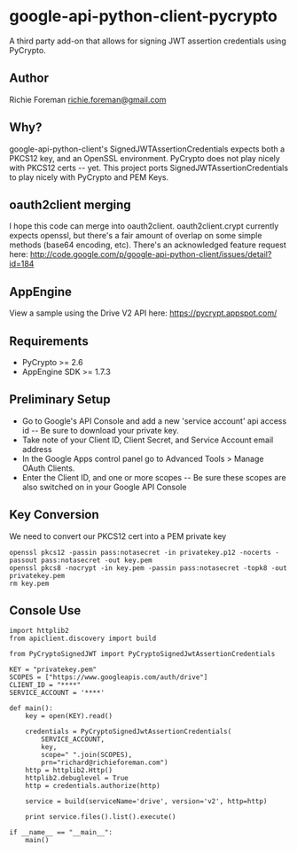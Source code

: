 google-api-python-client-pycrypto
=============

A third party add-on that allows for signing JWT assertion credentials using PyCrypto.

Author
-------
Richie Foreman <richie.foreman@gmail.com>

Why?
-------
google-api-python-client's SignedJWTAssertionCredentials expects both a PKCS12 key, and an OpenSSL environment.   PyCrypto does not play nicely with PKCS12 certs -- yet. This project ports SignedJWTAssertionCredentials to play nicely with PyCrypto and PEM Keys.

oauth2client merging
-------
I hope this code can merge into oauth2client.  oauth2client.crypt currently expects openssl, but there's a fair amount of overlap on some simple methods (base64 encoding, etc).  There's an acknowledged feature request here: http://code.google.com/p/google-api-python-client/issues/detail?id=184

AppEngine
------
View a sample using the Drive V2 API here: https://pycrypt.appspot.com/

Requirements
------
* PyCrypto >= 2.6
* AppEngine SDK >= 1.7.3

Preliminary Setup
------

* Go to Google's API Console and add a new 'service account' api access id -- Be sure to download your private key.
* Take note of your Client ID, Client Secret, and Service Account email address
* In the Google Apps control panel go to Advanced Tools > Manage OAuth Clients.
* Enter the Client ID, and one or more scopes -- Be sure these scopes are also switched on in your Google API Console

Key Conversion
------

We need to convert our PKCS12 cert into a PEM private key

```
openssl pkcs12 -passin pass:notasecret -in privatekey.p12 -nocerts -passout pass:notasecret -out key.pem
openssl pkcs8 -nocrypt -in key.pem -passin pass:notasecret -topk8 -out privatekey.pem
rm key.pem
```

Console Use
------

```
import httplib2
from apiclient.discovery import build

from PyCryptoSignedJWT import PyCryptoSignedJwtAssertionCredentials

KEY = "privatekey.pem"
SCOPES = ["https://www.googleapis.com/auth/drive"]
CLIENT_ID = "****"
SERVICE_ACCOUNT = '****'

def main():
    key = open(KEY).read()

    credentials = PyCryptoSignedJwtAssertionCredentials(
        SERVICE_ACCOUNT,
        key,
        scope=" ".join(SCOPES),
        prn="richard@richieforeman.com")
    http = httplib2.Http()
    httplib2.debuglevel = True
    http = credentials.authorize(http)

    service = build(serviceName='drive', version='v2', http=http)

    print service.files().list().execute()

if __name__ == "__main__":
    main()
```
